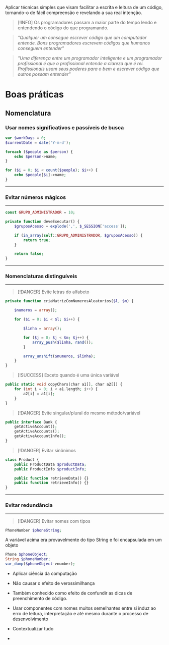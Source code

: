 Aplicar técnicas simples que visam facilitar a escrita e leitura de um código, tornando-o de fácil compreensão e revelando a sua real intenção.

>[!INFO]
>Os programadores passam a maior parte do tempo lendo e entendendo o código do que programando.

> _"Qualquer um consegue escrever código que um computador entende. Bons programadores escrevem códigos que humanos conseguem entender"_

>_"Uma diferença entre um programador inteligente e um programador profissional é que o profissional entende a clareza que é rei. Profissionais usam seus poderes para o bem e escrever código que outros possam entender"_

# Boas práticas

## Nomenclatura

### Usar nomes significativos e passíveis de busca

```php
var $workDays = 0;
$currentDate = date('Y-m-d');

foreach ($people as $person) {
	echo $person->name;
}

for ($i = 0; $i < count($people); $i++) {
	echo $people[$i]->name;
}
```

---
### Evitar números mágicos
---

```php
const GRUPO_ADMINISTRADOR = 10;

private function deveExecutar() {
	$gruposAcesso = explode(',', $_SESSION['access']);

	if (in_array(self::GRUPO_ADMINISTRADOR, $gruposAcesso)) {
		return true;
	}

	return false;
}
```

---
### Nomenclaturas distinguíveis
---

>[!DANGER] Evite letras do alfabeto

```php
private function criaMatrizComNumerosAleatorios($l, $m) {

	$numeros = array();

	for ($i = 0; $i < $l; $i++) {

		$linha = array();

		for ($j = 0; $j < $m; $j++) {
			array_push($linha, rand());
		}

		array_unshift($numeros, $linha);
	}
}
```

> [!SUCCESS] Exceto quando é uma única variável

```php
public static void copyChars(char a1[], char a2[]) { 
	for (int i = 0; i < a1.length; i++) { 
		a2[i] = a1[i]; 
	} 
}
```

>[!DANGER] Evite singular/plural do mesmo método/variável

```php
public interface Bank {
	getActiveAccount();
	getActiveAccounts();
	getActiveAccountInfo();
}
```

>[!DANGER] Evitar sinônimos

```php
class Product {
	public ProductData $productData;
	public ProductInfo $productInfo;

	public function retrieveData() {}
	public function retrieveInfo() {}
}
```

---
### Evitar redundância
---

>[!DANGER] Evitar nomes com tipos

```php
PhoneNumber $phoneString;
```

A variável acima era provavelmente do tipo String e foi encapsulada em um objeto

```php
Phone $phoneObject; 
String $phoneNumber; 
var_dump($phoneObject->number);
```

- Aplicar ciência da computação
- Não causar o efeito de verossimilhança
- Também conhecido como efeito de confundir as dicas de preenchimento de código. 
- Usar componentes com nomes muitos semelhantes entre si induz ao erro de leitura, interpretação e até mesmo durante o processo de desenvolvimento


- Contextualizar tudo
- 

